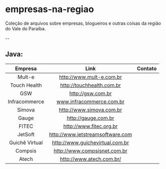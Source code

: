 # empresas-na-regiao
Coleção de arquivos sobre empresas, blogueiros e outras coisas da região do Vale do Paraíba.

--

## Java:

|     Empresa    |               Link               | Contato |
|:--------------:|:--------------------------------:|:-------:|
| Mult-e         |         http://www.mult-e.com.br |         |
| Touch Health   |        http://touchhealth.com.br |         |
| GSW            |                http://gsw.com.br |         |
| Infracommerce  |         www.infracommerce.com.br |         |
| Simova         |         http://www.simova.com.br |         |
| Gauge          |              http://gauge.com.br |         |
| FITEC          |          http://www.fitec.org.br |         |
| JetSoft        | http://www.jetstreamsoftware.com |         |
| Guichê Virtual |  http://www.guichevirtual.com.br |         |
| Compsis        |     http://www.compsisnet.com.br |         |
| Atech          |         http://www.atech.com.br/ |         |

